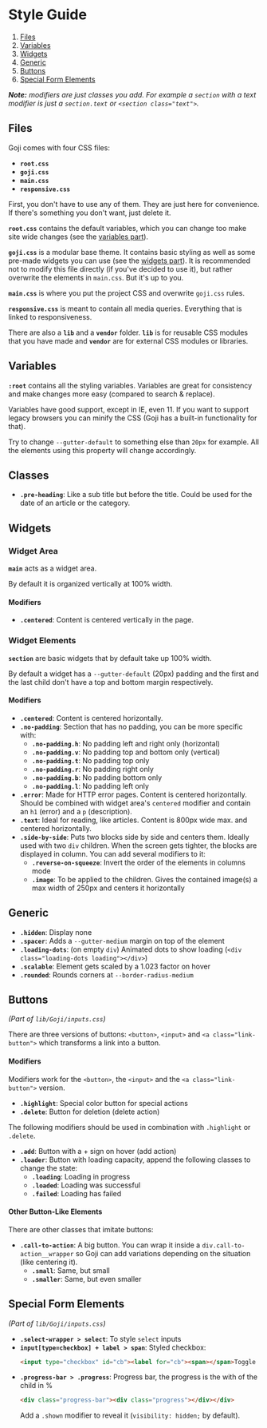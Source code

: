 Style Guide
===========

1. [Files](#files)
2. [Variables](#variables)
3. [Widgets](#widgets)
4. [Generic](#generic)
5. [Buttons](#buttons)
6. [Special Form Elements](#special-form-elements)

***Note:** modifiers are just classes you add. For example a `section` with a text modifier is just
a `section.text` or `<section class="text">`.*

Files
-----

Goji comes with four CSS files:

- **`root.css`**
- **`goji.css`**
- **`main.css`**
- **`responsive.css`**

First, you don't have to use any of them. They are just here for convenience. If there's something
you don't want, just delete it.

**`root.css`** contains the default variables, which you can change too make site wide changes (see the
[variables part](#variables)).

**`goji.css`** is a modular base theme. It contains basic styling as well as some pre-made widgets you
can use (see the [widgets part](#widgets)). It is recommended not to modify this file directly (if you've
decided to use it), but rather overwrite the elements in `main.css`. But it's up to you.

**`main.css`** is where you put the project CSS and overwrite `goji.css` rules.

**`responsive.css`** is meant to contain all media queries. Everything that is linked to responsiveness.

There are also a **`lib`** and a **`vendor`** folder. **`lib`** is for reusable CSS modules that you have
made and **`vendor`** are for external CSS modules or libraries.

Variables
---------

**`:root`** contains all the styling variables. Variables are great for consistency and make changes
more easy (compared to search & replace).

Variables have good support, except in IE, even 11. If you want to support legacy browsers you can
minify the CSS (Goji has a built-in functionality for that).

Try to change `--gutter-default` to something else than `20px` for example. All the elements using
this property will change accordingly.

Classes
-------

- **`.pre-heading`**: Like a sub title but before the title. Could be used for the date of an article
  or the category.

Widgets
-------

### Widget Area

**`main`** acts as a widget area.

By default it is organized vertically at 100% width.

#### Modifiers

- **`.centered`**: Content is centered vertically in the page.

### Widget Elements

**`section`** are basic widgets that by default take up 100% width.

By default a widget has a `--gutter-default` (20px) padding and the first and the last child
don't have a top and bottom margin respectively.

#### Modifiers

- **`.centered`**: Content is centered horizontally.
- **`.no-padding`**: Section that has no padding, you can be more specific with:
    - **`.no-padding.h`**: No padding left and right only (horizontal)
    - **`.no-padding.v`**: No padding top and bottom only (vertical)
    - **`.no-padding.t`**: No padding top only
    - **`.no-padding.r`**: No padding right only
    - **`.no-padding.b`**: No padding bottom only
    - **`.no-padding.l`**: No padding left only
- **`.error`**: Made for HTTP error pages. Content is centered horizontally. Should be combined with
  widget area's `centered` modifier and contain an `h1` (error) and a `p` (description).
- **`.text`**: Ideal for reading, like articles. Content is 800px wide max. and centered horizontally.
- **`.side-by-side`**: Puts two blocks side by side and centers them. Ideally used with two `div` children.
  When the screen gets tighter, the blocks are displayed in column.
  You can add several modifiers to it:
    - **`.reverse-on-squeeze`**: Invert the order of the elements in columns mode
    - **`.image`**: To be applied to the children. Gives the contained image(s) a max width of 250px and
      centers it horizontally

Generic
-------

- **`.hidden`**: Display none
- **`.spacer`**: Adds a `--gutter-medium` margin on top of the element
- **`.loading-dots`**: (on empty `div`) Animated dots to show loading (`<div class="loading-dots loading"></div>`)
- **`.scalable`**: Element gets scaled by a 1.023 factor on hover
- **`.rounded`**: Rounds corners at `--border-radius-medium`

Buttons
-------

*(Part of `lib/Goji/inputs.css`)*

There are three versions of buttons: `<button>`, `<input>` and `<a class="link-button">` which
transforms a link into a button.

#### Modifiers

Modifiers work for the `<button>`, the `<input>` and the `<a class="link-button">` version.

- **`.highlight`**: Special color button for special actions
- **`.delete`**: Button for deletion (delete action)

The following modifiers should be used in combination with `.highlight` or `.delete`.

- **`.add`**: Button with a + sign on hover (add action)
- **`.loader`**: Button with loading capacity, append the following classes to change the state:
    - **`.loading`**: Loading in progress
    - **`.loaded`**: Loading was successful
    - **`.failed`**: Loading has failed

#### Other Button-Like Elements

There are other classes that imitate buttons:

- **`.call-to-action`**: A big button. You can wrap it inside a `div.call-to-action__wrapper` so
  Goji can add variations depending on the situation (like centering it).
    - **`.small`**: Same, but small
    - **`.smaller`**: Same, but even smaller

Special Form Elements
---------------------

*(Part of `lib/Goji/inputs.css`)*

- **`.select-wrapper > select`**: To style `select` inputs
- **`input[type=checkbox] + label > span`**: Styled checkbox:
  ```html
  <input type="checkbox" id="cb"><label for="cb"><span></span>Toggle me!</label>
  ```
- **`.progress-bar > .progress`**: Progress bar, the progress is the with of the child in %
  ```html
  <div class="progress-bar"><div class="progress"></div></div>
  ```
  Add a `.shown` modifier to reveal it (`visibility: hidden;` by default).
